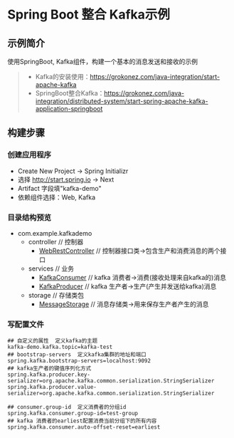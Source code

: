 # Spring Boot 整合 Kafka示例
## 示例简介
使用SpringBoot, Kafka组件，构建一个基本的消息发送和接收的示例
> - Kafka的安装使用：https://grokonez.com/java-integration/start-apache-kafka
> - SpringBoot整合Kafka：https://grokonez.com/java-integration/distributed-system/start-spring-apache-kafka-application-springboot
## 构建步骤
### 创建应用程序
 - Create New Project -> Spring Initializr
 - 选择 http://start.spring.io -> Next
 - Artifact 字段填"kafka-demo"
 - 依赖组件选择：Web, Kafka
 
### 目录结构预览
 - com.example.kafkademo
    - controller // 控制器
        - [WebRestController](https://github.com/duyanhan1995/SpringBoot-with-Kafka/blob/master/src/main/java/com/example/kafkademo/controller/WebRestController.java) // 控制器接口类->包含生产和消费消息的两个接口
    - services // 业务
        - [KafkaConsumer](https://github.com/duyanhan1995/SpringBoot-with-Kafka/blob/master/src/main/java/com/example/kafkademo/services/KafkaConsumer.java) // kafka 消费者->消费(接收处理来自kafka的)消息
        - [KafkaProducer](https://github.com/duyanhan1995/SpringBoot-with-Kafka/blob/master/src/main/java/com/example/kafkademo/services/KafkaProducer.java) // kafka 生产者->生产(产生并发送给kafka)消息
    - storage  // 存储类包
        - [MessageStorage](https://github.com/duyanhan1995/SpringBoot-with-Kafka/blob/master/src/main/java/com/example/kafkademo/storage/MessageStorage.java) // 消息存储类->用来保存生产者产生的消息
        
### 写配置文件
```properties
## 自定义的属性  定义kafka的主题
kafka-demo.kafka.topic=kafka-test
## bootstrap-servers  定义kafka集群的地址和端口
spring.kafka.bootstrap-servers=localhost:9092
## kafka生产者的键值序列化方式
spring.kafka.producer.key-serializer=org.apache.kafka.common.serialization.StringSerializer
spring.kafka.producer.value-serializer=org.apache.kafka.common.serialization.StringSerializer

## consumer.group-id  定义消费者的分组id
spring.kafka.consumer.group-id=test-group
## kafka 消费者的earliest配置消费当前分组下的所有内容
spring.kafka.consumer.auto-offset-reset=earliest
```

